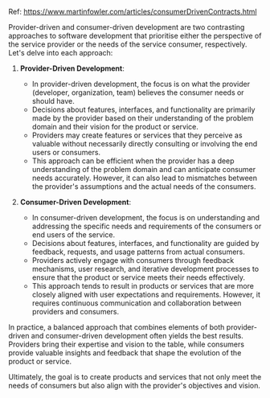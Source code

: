 
Ref: https://www.martinfowler.com/articles/consumerDrivenContracts.html

Provider-driven and consumer-driven development are two contrasting approaches to software development that prioritise either the perspective of the service provider or the needs of the service consumer, respectively. Let's delve into each approach:

1. **Provider-Driven Development**:
   - In provider-driven development, the focus is on what the provider (developer, organization, team) believes the consumer needs or should have.
   - Decisions about features, interfaces, and functionality are primarily made by the provider based on their understanding of the problem domain and their vision for the product or service.
   - Providers may create features or services that they perceive as valuable without necessarily directly consulting or involving the end users or consumers.
   - This approach can be efficient when the provider has a deep understanding of the problem domain and can anticipate consumer needs accurately. However, it can also lead to mismatches between the provider's assumptions and the actual needs of the consumers.

2. **Consumer-Driven Development**:
   - In consumer-driven development, the focus is on understanding and addressing the specific needs and requirements of the consumers or end users of the service.
   - Decisions about features, interfaces, and functionality are guided by feedback, requests, and usage patterns from actual consumers.
   - Providers actively engage with consumers through feedback mechanisms, user research, and iterative development processes to ensure that the product or service meets their needs effectively.
   - This approach tends to result in products or services that are more closely aligned with user expectations and requirements. However, it requires continuous communication and collaboration between providers and consumers.

In practice, a balanced approach that combines elements of both provider-driven and consumer-driven development often yields the best results. Providers bring their expertise and vision to the table, while consumers provide valuable insights and feedback that shape the evolution of the product or service.



Ultimately, the goal is to create products and services that not only meet the needs of consumers but also align with the provider's objectives and vision.